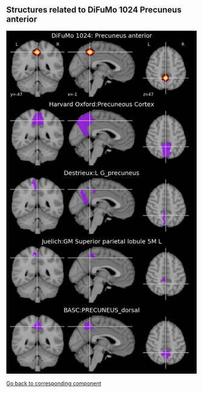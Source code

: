 


## Structures related to DiFuMo 1024 Precuneus anterior

![903](903.jpg "Structures related to DiFuMo 1024 Precuneus anterior")

[Go back to corresponding component](https://parietal-inria.github.io/DiFuMo/1024/html/903.html)